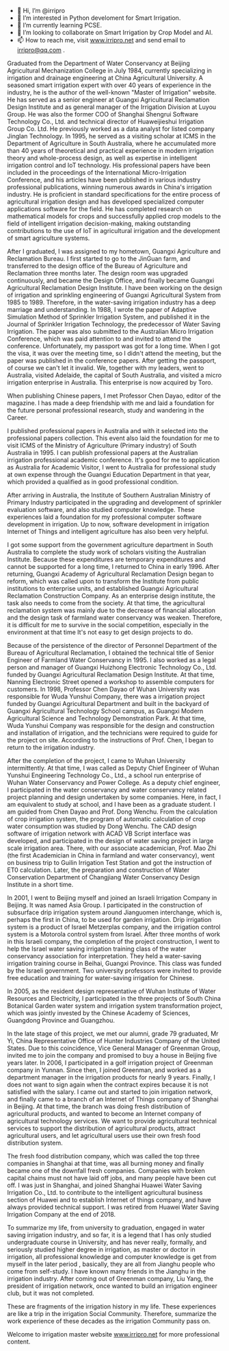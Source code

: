 - 👋 Hi, I’m @irripro
- 👀 I’m interested in Python develoment for Smart Irrigation.
- 🌱 I’m currently learning PCSE.
- 💞️ I’m looking to collaborate on Smart Irrigation by Crop Model and AI.
- 📫 How to reach me, visit www.irripro.net and  send email to irripro@qq.com . 

Graduated from the Department of Water Conservancy at Beijing Agricultural Mechanization College in July 1984, currently specializing in irrigation and drainage engineering at China Agricultural University. A seasoned smart irrigation expert with over 40 years of experience in the industry, he is the author of the well-known "Master of Irrigation" website. He has served as a senior engineer at Guangxi Agricultural Reclamation Design Institute and as general manager of the Irrigation Division at Luyou Group. He was also the former COO of Shanghai Shengrui Software Technology Co., Ltd. and technical director of Huaweijieshui Irrigation Group Co. Ltd. He previously worked as a data analyst for listed company Jinglan Technology.
In 1995, he served as a visiting scholar at ICMS in the Department of Agriculture in South Australia, where he accumulated more than 40 years of theoretical and practical experience in modern irrigation theory and whole-process design, as well as expertise in intelligent irrigation control and IoT technology. His professional papers have been included in the proceedings of the International Micro-Irrigation Conference, and his articles have been published in various industry professional publications, winning numerous awards in China's irrigation industry.
He is proficient in standard specifications for the entire process of agricultural irrigation design and has developed specialized computer applications software for the field. He has completed research on mathematical models for crops and successfully applied crop models to the field of intelligent irrigation decision-making, making outstanding contributions to the use of IoT in agricultural irrigation and the development of smart agriculture systems.


After I graduated, I was assigned to my hometown, Guangxi Agriculture and Reclamation Bureau. I first started to go to the JinGuan farm, and transferred to the design office of the Bureau of Agriculture and Reclamation three months later. The design room was upgraded continuously, and became the Design Office, and finally became Guangxi Agricultural Reclamation Design Institute. I have been working on the design of irrigation and sprinkling engineering of Guangxi Agricultural System from 1985 to 1989. Therefore, in the water-saving irrigation industry has a deep marriage and understanding. In 1988, I wrote the paper of Adaptive Simulation Method of Sprinkler Irrigation System, and published it in the Journal of Sprinkler Irrigation Technology, the predecessor of Water Saving Irrigation. The paper was also submitted to the Australian Micro Irrigation Conference, which was paid attention to and invited to attend the conference. Unfortunately, my passport was got for a long time. When I got the visa, it was over the meeting time, so I didn't attend the meeting, but the paper was published in the conference papers. After getting the passport, of course we can't let it invalid. We, together with my leaders, went to Australia, visited Adelaide, the capital of South Australia, and visited a micro irrigation enterprise in Australia. This enterprise is now acquired by Toro.

When publishing Chinese papers, I met Professor Chen Dayao, editor of the magazine. I has made a deep friendship with me and laid a foundation for the future personal professional research, study and wandering in the Career.

I published professional papers in Australia and with it selected into the professional papers collection. This event also laid the foundation for me to visit ICMS of the Ministry of Agriculture (Primary industry) of South Australia in 1995. I can publish professional papers at the Australian irrigation professional academic conference. It's good for me to application as Australia for Academic Visitor, I went to Australia for professional study at own expense through the   Guangxi Education Department in that year, which provided a qualified as in good professional condition.

After arriving in Australia, the Institute of Southern Australian Ministry of Primary Industry participated in the upgrading and development of sprinkler evaluation software, and also studied computer knowledge. These experiences laid a foundation for my professional computer software development in irrigation. Up to now, software development in irrigation Internet of Things and intelligent agriculture has also been very helpful.

I got some support from the government agriculture department in South Australia to complete the study work of scholars visiting the Australian Institute. Because these expenditures are temporary expenditures and cannot be supported for a long time, I returned to China in early 1996. After returning, Guangxi Academy of Agricultural Reclamation Design began to reform, which was called upon to transform the Institute from public institutions to enterprise units, and established Guangxi Agricultural Reclamation Construction Company. As an enterprise design institute, the task also needs to come from the society. At that time, the agricultural reclamation system was mainly due to the decrease of financial allocation and the design task of farmland water conservancy was weaken. Therefore, it is difficult for me to survive in the social competition, especially in the environment at that time It's not easy to get design projects to do.

Because of the persistence of the director of Personnel Department of the Bureau of Agricultural Reclamation, I obtained the technical title of Senior Engineer of Farmland Water Conservancy in 1995. I also worked as a legal person and manager of Guangxi Huizhong Electronic Technology Co., Ltd. funded by Guangxi Agricultural Reclamation Design Institute. At that time, Nanning Electronic Street opened a workshop to assemble computers for customers. In 1998, Professor Chen Dayao of Wuhan University was responsible for Wuda Yunshui Company, there was a irrigation project funded by Guangxi Agricultural Department and built in the backyard of Guangxi Agricultural Technology School campus, as Guangxi Modern Agricultural Science and Technology Demonstration Park. At that time, Wuda Yunshui Company was responsible for the design and construction and installation of irrigation, and the technicians were required to guide for the project on site. According to the instructions of Prof. Chen, I began to return to the irrigation industry.

After the completion of the project, I came to Wuhan University intermittently. At that time, I was called as Deputy Chief Engineer of Wuhan Yunshui Engineering Technology Co., Ltd., a school run enterprise of Wuhan Water Conservancy and Power College. As a deputy chief engineer, I participated in the water conservancy and water conservancy related project planning and design undertaken by some companies. Here, in fact, I am equivalent to study at school, and I have been as a graduate student. I am guided   from Chen Dayao and Prof. Dong Wenchu. From the calculation of crop irrigation system, the program of automatic calculation of crop water consumption was studied by Dong Wenchu. The CAD design software of irrigation network with ACAD VB Script interface was developed, and participated in the design of water saving project in large scale irrigation area. There, with our associate academician, Prof. Mao Zhi (the first Academician in China in farmland and water conservancy), went on business trip to Guilin Irrigation Test Station and got the instruction of ET0 calculation. Later, the preparation and construction of Water Conservation Department of Changjiang Water Conservancy Design Institute in a short time.

In 2001, I went to Beijing myself and joined an Israeli Irrigation Company in Beijing. It was named Asia Group. I participated in the construction of subsurface drip irrigation system around Jianguomen interchange, which is, perhaps the first in China, to be used for garden irrigation. Drip irrigation system is a product of Israel Metzerplas company, and the irrigation control system is a Motorola control system from Israel. After three months of work in this Israeli company, the completion of the project construction, I went to help the Israel water saving irrigation training class of the water conservancy association for interpretation. They held a water-saving irrigation training course in Beihai, Guangxi Province. This class was funded by the Israeli government. Two university professors were invited to provide free education and training for water-saving irrigation for Chinese.

In 2005, as the resident design representative of Wuhan Institute of Water Resources and Electricity, I participated in the three projects of South China Botanical Garden water system and irrigation system transformation project, which was jointly invested by the Chinese Academy of Sciences, Guangdong Province and Guangzhou.

In the late stage of this project, we met our alumni, grade 79 graduated, Mr Yi, China Representative Office of Hunter Industries Company of the United States. Due to this coincidence,   Vice General Manager of Greenman Group,   invited me to join the company and promised to buy a house in Beijing five years later. In 2006, I participated in a golf irrigation project of Greenman company in Yunnan. Since then, I   joined Greenman, and worked as a department manager in the irrigation products for nearly 9 years. Finally, I does not want to sign again when the contract expires because it is not satisfied with the salary. I came out and started to join irrigation network, and finally came to a branch of an Internet of Things company of Shanghai in Beijing. At that time, the branch was doing fresh distribution of agricultural products, and wanted to become an Internet company of agricultural technology services. We want to provide agricultural technical services to support the distribution of agricultural products, attract agricultural users, and let agricultural users use their own fresh food distribution system.

The fresh food distribution company, which was called the top three companies in Shanghai at that time, was all burning money and finally became one of the downfall fresh companies. Companies with broken capital chains must not have laid off jobs, and many people have been cut off. I was just in Shanghai, and joined Shanghai Huawei Water Saving Irrigation Co., Ltd. to contribute to the intelligent agricultural business section of Huawei and to establish Internet of things company, and have always provided technical support.   I was retired from Huawei Water Saving Irrigation Company at the end of 2018.

To summarize my life, from university to graduation, engaged in water saving irrigation industry, and so far, it is a legend that I has only studied undergraduate course in University, and has never really, formally, and seriously studied higher degree in irrigation, as master or doctor in irrigation, all professional knowledge and computer knowledge is get from myself in the later period , basically, they are all from Jianghu people who come from self-study. I have known many friends in the Jianghu in the irrigation industry. After coming out of Greenman company, Liu Yang, the president of irrigation network, once wanted to build an irrigation engineer club, but it was not completed. 

These are fragments of the irrigation history in my life. These experiences are like a trip in the irrigation Social Community. Therefore, summarize the work experience of these decades as the irrigation Community pass on.

Welcome to irrigation master website www.irripro.net for more professional content.

<!---
irripro/irripro is a ✨ special ✨ repository because its `README.md` (this file) appears on your GitHub profile.
You can click the Preview link to take a look at your changes.
--->
